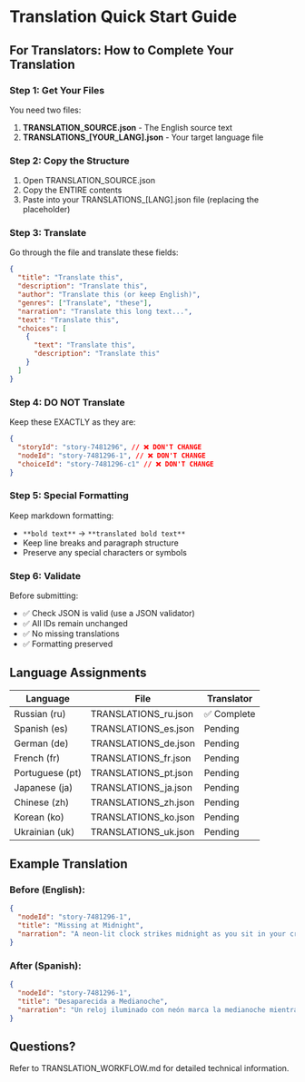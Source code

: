# Translation Quick Start Guide

## For Translators: How to Complete Your Translation

### Step 1: Get Your Files

You need two files:

1. **TRANSLATION_SOURCE.json** - The English source text
2. **TRANSLATIONS\_[YOUR_LANG].json** - Your target language file

### Step 2: Copy the Structure

1. Open TRANSLATION_SOURCE.json
2. Copy the ENTIRE contents
3. Paste into your TRANSLATIONS\_[LANG].json file (replacing the placeholder)

### Step 3: Translate

Go through the file and translate these fields:

```json
{
  "title": "Translate this",
  "description": "Translate this",
  "author": "Translate this (or keep English)",
  "genres": ["Translate", "these"],
  "narration": "Translate this long text...",
  "text": "Translate this",
  "choices": [
    {
      "text": "Translate this",
      "description": "Translate this"
    }
  ]
}
```

### Step 4: DO NOT Translate

Keep these EXACTLY as they are:

```json
{
  "storyId": "story-7481296", // ❌ DON'T CHANGE
  "nodeId": "story-7481296-1", // ❌ DON'T CHANGE
  "choiceId": "story-7481296-c1" // ❌ DON'T CHANGE
}
```

### Step 5: Special Formatting

Keep markdown formatting:

- `**bold text**` → `**translated bold text**`
- Keep line breaks and paragraph structure
- Preserve any special characters or symbols

### Step 6: Validate

Before submitting:

- ✅ Check JSON is valid (use a JSON validator)
- ✅ All IDs remain unchanged
- ✅ No missing translations
- ✅ Formatting preserved

## Language Assignments

| Language        | File                 | Translator  |
| --------------- | -------------------- | ----------- |
| Russian (ru)    | TRANSLATIONS_ru.json | ✅ Complete |
| Spanish (es)    | TRANSLATIONS_es.json | Pending     |
| German (de)     | TRANSLATIONS_de.json | Pending     |
| French (fr)     | TRANSLATIONS_fr.json | Pending     |
| Portuguese (pt) | TRANSLATIONS_pt.json | Pending     |
| Japanese (ja)   | TRANSLATIONS_ja.json | Pending     |
| Chinese (zh)    | TRANSLATIONS_zh.json | Pending     |
| Korean (ko)     | TRANSLATIONS_ko.json | Pending     |
| Ukrainian (uk)  | TRANSLATIONS_uk.json | Pending     |

## Example Translation

### Before (English):

```json
{
  "nodeId": "story-7481296-1",
  "title": "Missing at Midnight",
  "narration": "A neon-lit clock strikes midnight as you sit in your cramped office..."
}
```

### After (Spanish):

```json
{
  "nodeId": "story-7481296-1",
  "title": "Desaparecida a Medianoche",
  "narration": "Un reloj iluminado con neón marca la medianoche mientras te sientas en tu oficina estrecha..."
}
```

## Questions?

Refer to TRANSLATION_WORKFLOW.md for detailed technical information.
